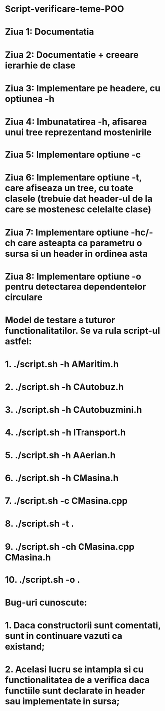 # Script-verificare-teme-POO

# Ziua 1: Documentatia

# Ziua 2: Documentatie + creeare ierarhie de clase

# Ziua 3: Implementare pe headere, cu optiunea -h

# Ziua 4: Imbunatatirea -h, afisarea unui tree reprezentand mostenirile

# Ziua 5: Implementare optiune -c

# Ziua 6:  Implementare optiune -t, care afiseaza un tree, cu toate clasele (trebuie dat header-ul de la care se mostenesc celelalte clase)

# Ziua 7: Implementare optiune -hc/-ch care asteapta ca parametru o sursa si un header in ordinea asta

# Ziua 8: Implementare optiune -o pentru detectarea dependentelor circulare

# Model de testare a tuturor functionalitatilor. Se va rula script-ul astfel:
#   1.  ./script.sh -h AMaritim.h
#   2.  ./script.sh -h CAutobuz.h
#   3.  ./script.sh -h CAutobuzmini.h
#   4.  ./script.sh -h ITransport.h
#   5.  ./script.sh -h AAerian.h
#   6.  ./script.sh -h CMasina.h
#   7.  ./script.sh -c CMasina.cpp
#   8.  ./script.sh -t .
#   9.  ./script.sh -ch CMasina.cpp CMasina.h
#   10. ./script.sh -o .

# Bug-uri cunoscute: 
#   1. Daca constructorii sunt comentati, sunt in continuare vazuti ca existand;
#   2. Acelasi lucru se intampla si cu functionalitatea de a verifica daca functiile sunt declarate in header sau implementate in sursa;